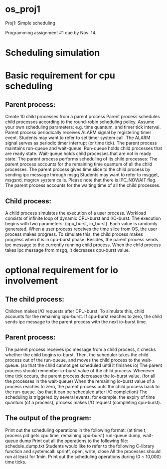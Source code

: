 # os_proj1
Proj1: Simple scheduling


Programming assignment #1 due by Nov. 14. 

# Scheduling simulation
# Basic requirement for cpu scheduling
## Parent process:
Create 10 child processes from a parent process
Parent process schedules child processes according to the round-robin scheduling policy.
Assume your own scheduling parameters: e.g. time quantum, and timer tick interval.
Parent process periodically receives ALARM signal by registering timer event.
Students may want to refer to setitimer system call.
The ALARM signal serves as periodic timer interrupt (or time tick). 
The parent process maintains run-queue and wait-queue. Run-queue holds child processes that are ready state. Wait-queue holds child processes that are not in ready state.
The parent process performs scheduling of its child processes: 
The parent process accounts for the remaining time quantum of all the child processes. 
The parent process gives time slice to the child process by sending ipc message through msgq
Students may want to refer to msgget, msgsnd, msgrcv system calls. Please note that there is IPC_NOWAIT flag.
The parent process accounts for the waiting time of all the child processes.

## Child process:<basic requirement for cpu scheduling>
A child process simulates the execution of a user process. Workload consists of infinite loop of dynamic CPU-burst and I/O-burst. The execution begins with two parameters: (cpu_burst, io_burst). Each value is randomly generated. 
When a user process receives the time slice from OS, the user process makes progress. To simulate this, the child process makes progress when it is in cpu-burst phase. Besides, the parent process sends ipc message to the currently running child process. When the child process takes ipc message from msgq, it decreases cpu-burst value. 

# optional requirement for io involvement
## The child process:
Children makes I/O requests after CPU-burst. To simulate this, child accounts for the remaining cpu-burst. If cpu-burst reaches to zero, the child sends ipc message to the parent process with the next io-burst time. 

## Parent process: <optional requirement for scheduling through processes with cpu-bursts and io-bursts>
The parent process receives ipc message from a child process, it checks whether the child begins io-burst. Then, the scheduler takes the child process out of the run-queue, and moves the child process to the wait-queue. (so that the child cannot get scheduled until it finishes io)
The parent process should remember io-burst value of the child process. Whenever time tick occurs, the parent process decreases the io-burst value. (for all the processes in the wait-queue)
When the remaining io-burst value of a process reaches to zero, the parent process puts the child process back to the run-queue. (so that it can be scheduled after I/O completion)
The scheduling is triggered by several events, for example: the expiry of time quantum (of a process), process makes I/O request (completing cpu-burst).

## The output of the program:<basic requirement for output>
Print out the scheduling operations in the following format:
(at time t, process pid gets cpu time, remaining cpu-burst) run-queue dump, wait-queue dump
Print out all the operations to the following file: schedule_dump.txt
Students would like to refer to the following C-library function and systemcall: sprintf, open, write, close
All the processes should run at least for 1min. 
Print out the scheduling operations during (0 ~ 10,000) time ticks. 
